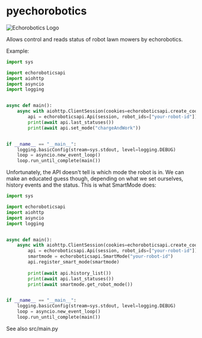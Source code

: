 pyechorobotics
=============

<picture>
  <source media="(prefers-color-scheme: dark)" srcset="https://brands.home-assistant.io/_/echorobotics/dark_logo@2x.png">
  <img alt="Echorobotics Logo" src="https://brands.home-assistant.io/_/echorobotics/logo@2x.png">
</picture>

Allows control and reads status of robot lawn mowers by echorobotics.

Example:
```python
import sys

import echoroboticsapi
import aiohttp
import asyncio
import logging


async def main():
    async with aiohttp.ClientSession(cookies=echoroboticsapi.create_cookies(user_id="your-user-id", user_token="user-user-token")) as session:
        api = echoroboticsapi.Api(session, robot_ids=["your-robot-id"])
        print(await api.last_statuses())
        print(await api.set_mode("chargeAndWork"))


if __name__ == "__main__":
    logging.basicConfig(stream=sys.stdout, level=logging.DEBUG)
    loop = asyncio.new_event_loop()
    loop.run_until_complete(main())

```

Unfortunately, the API doesn't tell is which mode the robot is in.
We can make an educated guess though, depending on what we set ourselves, history events and the status.
This is what SmartMode does:

```python
import sys

import echoroboticsapi
import aiohttp
import asyncio
import logging


async def main():
    async with aiohttp.ClientSession(cookies=echoroboticsapi.create_cookies(user_id="your-user-id", user_token="user-user-token")) as session:
        api = echoroboticsapi.Api(session, robot_ids=["your-robot-id"])
        smartmode = echoroboticsapi.SmartMode("your-robot-id")
        api.register_smart_mode(smartmode)
        
        print(await api.history_list())
        print(await api.last_statuses())
        print(await smartmode.get_robot_mode())


if __name__ == "__main__":
    logging.basicConfig(stream=sys.stdout, level=logging.DEBUG)
    loop = asyncio.new_event_loop()
    loop.run_until_complete(main())

```

See also src/main.py
